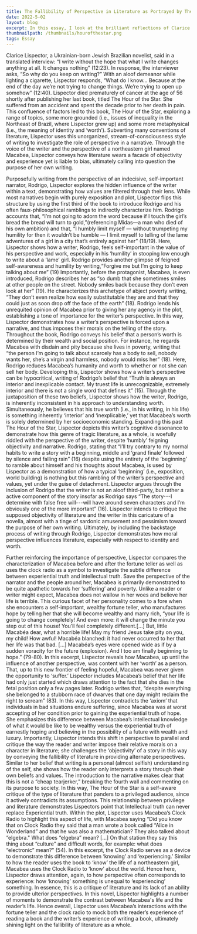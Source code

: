 ```yaml
---
title: The Fallibility of Perspective in Literature as Portrayed by The Hour of the Star
date: 2022-5-02
layout: blog
excerpt: In this essay, I look at the brilliant reflections of Clarice Lispector, a Brazillian existentialist and genius, in her final novella before her passing, in which she explores a number of metaphysical themes pertaining to identity.
thumbnailpath: /thumbnails/hourofthestar.png
tags: Essay
---
```


Clarice Lispector, a Ukrainian-born Jewish Brazilian novelist, said in a translated interview: “I write without the hope that what I write changes anything at all. It changes nothing” (12:23). In response, the interviewer asks, “So why do you keep on writing?” With an aloof demeanor while lighting a cigarette, Lispector responds, “What do I know… Because at the end of the day we’re not trying to change things. We’re trying to open up somehow” (12:40). Lispector died prematurely of cancer at the age of 56 shortly after publishing her last book, titled The Hour of the Star. She suffered from an accident and spent the decade prior to her death in pain. This confluence of factors led to this book, The Hour of the Star, exploring a range of topics, some more grounded (i.e., issues of inequality in the Northeast of Brazil, where Lispector grew up) and some more metaphysical (i.e., the meaning of identity and ‘worth’). Subverting many conventions of literature, Lispector uses this unorganized, stream-of-consciousness style of writing to investigate the role of perspective in a narrative. Through the voice of the writer and the perspective of a northeastern girl named Macabea, Lispector conveys how literature wears a facade of objectivity and experience yet is liable to bias, ultimately calling into question the purpose of her own writing.

Purposefully writing from the perspective of an indecisive, self-important narrator, Rodrigo, Lispector explores the hidden influence of the writer within a text, demonstrating how values are filtered through their lens. While most narratives begin with purely exposition and plot, Lispector flips this structure by using the first third of the book to introduce Rodrigo and his often faux-philosophical ramblings to indirectly characterize him. Rodrigo accounts that, “I’m not going to adorn the word because if I touch the girl’s bread the bread will turn to gold,”(referencing Midas—a man who died of his own ambition) and that, “I humbly limit myself — without trumpeting my humility for then it wouldn’t be humble — I limit myself to telling of the lame adventures of a girl in a city that’s entirely against her” (18/19). Here, Lispector shows how a writer, Rodrigo, feels self-important in the value of his perspective and work, especially in his ‘humility’ in stooping low enough to write about a ‘lame’ girl. Rodrigo provides another glimpse of feigned self-awareness and humility by writing,“Forgive me but I’m going to keep talking about me” (19) Importantly, before the protagonist, Macabea, is even introduced, Rodrigo describes her as “so dumb that she sometimes smiles at other people on the street. Nobody smiles back because they don’t even look at her” (19). He characterizes this archetype of abject poverty writing, “They don’t even realize how easily substitutable they are and that they could just as soon drop off the face of the earth” (18). Rodrigo lends his unrequited opinion of Macabea prior to giving her any agency in the plot, establishing a tone of importance for the writer’s perspective. In this way, Lispector demonstrates how a writer’s perspective is forced upon a narrative, and thus imposes their morals on the telling of the story. Throughout the book, Rodrigo conveys his belief that a person’s worth is determined by their wealth and social position. For instance, he regards Macabea with disdain and pity because she lives in poverty, writing that “the person I’m going to talk about scarcely has a body to sell, nobody wants her, she’s a virgin and harmless, nobody would miss her” (18). Here, Rodrigo reduces Macabea’s humanity and worth to whether or not she can sell her body. Developing this, Lispector shows how a writer’s perspective can be hypocritical, writing of Rodrigo’s belief that “Truth is always an interior and inexplicable contact. My truest life is unrecognizable, extremely interior and there is not a single word that defines it” (15). Through the juxtaposition of these two beliefs, Lispector shows how the writer, Rodrigo, is inherently inconsistent in his approach to understanding worth. Simultaneously, he believes that his true worth (i.e., in his writing, in his life) is something inherently ‘interior’ and ‘inexplicable,’ yet that Macabea’s worth is solely determined by her socioeconomic standing. Expanding this past The Hour of the Star, Lispector depicts this writer’s cognitive dissonance to demonstrate how this genre of tragic literature, as a whole, is woefully riddled with the perspective of the writer, despite ‘humbly’ feigning objectivity and narrative. Rodrigo, stating that “I’ll try contrary to my normal habits to write a story with a beginning, middle and ‘grand finale’ followed by silence and falling rain” (16) despite using the entirety of the ‘beginning’ to ramble about himself and his thoughts about Macabea, is used by Lispector as a demonstration of how a typical ‘beginning’ (i.e., exposition, world building) is nothing but this rambling of the writer’s perspective and values, yet under the guise of detachment. Lispector argues through the inclusion of Rodrigo that the writer is not an aloof third-party, but rather a active component of the story insofar as Rodrigo says “The story---I determine with false free will---will have around seven characters and I’m obviously one of the more important” (16). Lispector intends to critique the supposed objectivity of literature and the writer in this caricature of a novella, almost with a tinge of sardonic amusement and pessimism toward the purpose of her own writing. Ultimately, by including the backstage process of writing through Rodrigo, Lispector demonstrates how moral perspective influences literature, especially with respect to identity and worth.

Further reinforcing the importance of perspective, Lispector compares the characterization of Macabea before and after the fortune teller as well as uses the clock radio as a symbol to investigate the subtle difference between experiential truth and intellectual truth. Save the perspective of the narrator and the people around her, Macabea is primarily demonstrated to be quite apathetic towards her ‘suffering’ and poverty. Unlike a reader or writer might expect, Macabea does not wallow in her woes and believe her life is terrible. This curious facet of her personality comes to a fore when she encounters a self-important, wealthy fortune teller, who manufactures hope by telling her that she will become wealthy and marry rich, “your life is going to change completely! And even more: it will change the minute you step out of this house! You’ll feel completely different.[...] But, little Macabéa dear, what a horrible life! May my friend Jesus take pity on you, my child! How awful! Macabéa blanched: it had never occurred to her that her life was that bad. [...] Macabéa’s eyes were opened wide as if by a sudden voracity for the future (explosion). And I too am finally beginning to hope.” (79-80). In this excerpt, Lispector reveals how Macabea, up until the influence of another perspective, was content with her ‘worth’ as a person. That, up to this new frontier of feeling hopeful, Macabea was never given the opportunity to ‘suffer.’ Lispector includes Macabea’s belief that her life had only just started which draws attention to the fact that she dies in the fetal position only a few pages later. Rodrigo writes that, “despite everything she belonged to a stubborn race of dwarves that one day might reclaim the right to scream” (83). In this way, Lispector contradicts the ‘axiom’ that individuals in bad situations endure suffering, since Macabea was at worst accepting of her condition prior to gaining the experiential truth of hope. She emphasizes this difference between Macabea’s intellectual knowledge of what it would be like to be wealthy versus the experiential truth of earnestly hoping and believing in the possibility of a future with wealth and luxury. Importantly, Lispector intends this shift in perspective to parallel and critique the way the reader and writer impose their relative morals on a character in literature; she challenges the ‘objectivity’ of a story in this way by conveying the fallibility of literature in providing alternate perspectives. Similar to her belief that writing is a personal (almost selfish) understanding of the self, she shows how the reader only interprets a story through their own beliefs and values. The introduction to the narrative makes clear that this is not a “cheap tearjerker,” breaking the fourth wall and commenting on its purpose to society. In this way, The Hour of the Star is a self-aware critique of the type of literature that panders to a privileged audience, since it actively contradicts its assumptions. This relationship between privilege and literature demonstrates Lispectors point that Intellectual truth can never replace Experiential truth. Within the plot, Lispector uses Macabea’s Clock Radio to highlight this aspect of life, with Macabea saying “Did you know that on Clock Radio they said that a man wrote a book called “Alice in Wonderland” and that he was also a mathematician? They also talked about “elgebra." What does “elgebra” mean? [...] On that station they say this thing about “culture” and difficult words, for example: what does “electronic” mean?” (54). In this excerpt, the Clock Radio serves as a device to demonstrate this difference between ‘knowing’ and ‘experiencing.’ Similar to how the reader uses the book to ‘know’ the life of a northeastern girl, Macabea uses the Clock Radio to ‘know’ about the world. Hence here, Lispector draws attention, again, to how perspective often corresponds to experience: how ‘knowing’ something is unequal to ‘experiencing’ something. In essence, this is a critique of literature and its lack of an ability to provide ulterior perspectives. In this novel, Lispector highlights a number of moments to demonstrate the contrast between Macabea's life and the reader’s life. Hence overall, Lispector uses Macabea’s interactions with the fortune teller and the clock radio to mock both the reader’s experience of reading a book and the writer’s experience of writing a book, ultimately shining light on the fallibility of literature as a whole.
